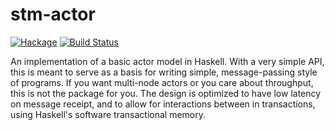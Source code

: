 # stm-actor

[![Hackage](https://img.shields.io/hackage/v/stm-actor.svg)](https://hackage.haskell.org/package/stm-actor)
[![Build Status](https://travis-ci.org/SamuelSchlesinger/stm-actor.svg?branch=master)](https://travis-ci.org/SamuelSchlesinger/stm-actor)

An implementation of a basic actor model in Haskell. With a very simple API,
this is meant to serve as a basis for writing simple, message-passing style
of programs. If you want multi-node actors or you care about throughput, this
is not the package for you. The design is optimized to have low latency on
message receipt, and to allow for interactions between in transactions, using
Haskell's software transactional memory.
